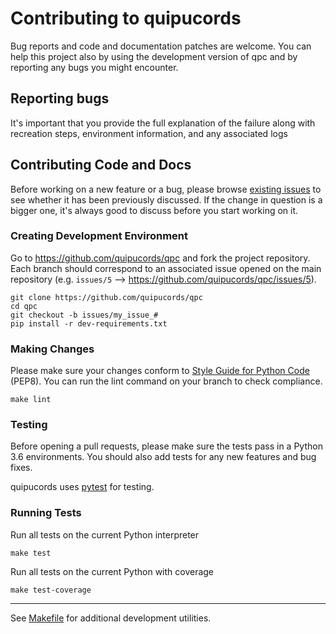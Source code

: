 # Contributing to quipucords

Bug reports and code and documentation patches are welcome. You can
help this project also by using the development version of qpc
and by reporting any bugs you might encounter.

## Reporting bugs
It's important that you provide the full explanation of the failure along
with recreation steps, environment information, and any associated logs


## Contributing Code and Docs
Before working on a new feature or a bug, please browse [existing issues](https://github.com/quipucords/qpc/issues?state=open)
to see whether it has been previously discussed. If the change in question
is a bigger one, it's always good to discuss before you start working on
it.


### Creating Development Environment

Go to https://github.com/quipucords/qpc and fork the project repository. Each
branch should correspond to an associated issue opened on the main repository
(e.g. `issues/5` --> https://github.com/quipucords/qpc/issues/5).


```
git clone https://github.com/quipucords/qpc
cd qpc
git checkout -b issues/my_issue_#
pip install -r dev-requirements.txt
```

### Making Changes
Please make sure your changes conform to [Style Guide for Python Code](http://python.org/dev/peps/pep-0008/) (PEP8).
You can run the lint command on your branch to check compliance.
```
make lint
```

### Testing
Before opening a pull requests, please make sure the tests pass
in a Python 3.6 environments.
You should also add tests for any new features and bug fixes.

quipucords uses [pytest](http://pytest.org/) for testing.


### Running Tests
Run all tests on the current Python interpreter
```
make test
```
Run all tests on the current Python with coverage
```
make test-coverage
```

-----

See [Makefile](https://github.com/quipucords/qpc/blob/master/Makefile) for additional development utilities.
